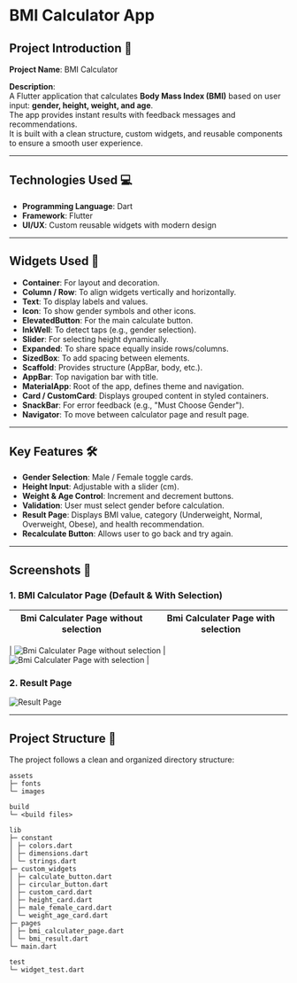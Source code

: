 # BMI Calculator App 

## Project Introduction 🎯

**Project Name**: BMI Calculator  

**Description**:  
A Flutter application that calculates **Body Mass Index (BMI)** based on user input: **gender, height, weight, and age**.  
The app provides instant results with feedback messages and recommendations.  
It is built with a clean structure, custom widgets, and reusable components to ensure a smooth user experience.  

---

## Technologies Used 💻

- **Programming Language**: Dart  
- **Framework**: Flutter  
- **UI/UX**: Custom reusable widgets with modern design  

---

## Widgets Used 🔧

- **Container**: For layout and decoration.  
- **Column / Row**: To align widgets vertically and horizontally.  
- **Text**: To display labels and values.  
- **Icon**: To show gender symbols and other icons.  
- **ElevatedButton**: For the main calculate button.  
- **InkWell**: To detect taps (e.g., gender selection).  
- **Slider**: For selecting height dynamically.  
- **Expanded**: To share space equally inside rows/columns.  
- **SizedBox**: To add spacing between elements.  
- **Scaffold**: Provides structure (AppBar, body, etc.).  
- **AppBar**: Top navigation bar with title.  
- **MaterialApp**: Root of the app, defines theme and navigation.  
- **Card / CustomCard**: Displays grouped content in styled containers.  
- **SnackBar**: For error feedback (e.g., "Must Choose Gender").  
- **Navigator**: To move between calculator page and result page.  

---

## Key Features 🛠️

- **Gender Selection**: Male / Female toggle cards.  
- **Height Input**: Adjustable with a slider (cm).  
- **Weight & Age Control**: Increment and decrement buttons.  
- **Validation**: User must select gender before calculation.  
- **Result Page**: Displays BMI value, category (Underweight, Normal, Overweight, Obese), and health recommendation.  
- **Recalculate Button**: Allows user to go back and try again.  

---

## Screenshots 📸

### 1. BMI Calculator Page (Default & With Selection)  
| Bmi Calculater Page without selection | Bmi Calculater Page with selection |
| --- | --- |

| ![ Bmi Calculater Page without selection](assets/images/bmi_calculater_page2.png) | ![ Bmi Calculater Page with selection](assets/images/bmi_calculater_page.png) |

### 2. Result Page  
![Result Page](assets/images/bmi_result_page.png)  

---

## Project Structure 📂 

The project follows a clean and organized directory structure:

```plaintext
assets
├─ fonts
└─ images

build
└─ <build files>

lib
├─ constant
│ ├─ colors.dart
│ ├─ dimensions.dart
│ └─ strings.dart
├─ custom_widgets
│ ├─ calculate_button.dart
│ ├─ circular_button.dart
│ ├─ custom_card.dart
│ ├─ height_card.dart
│ ├─ male_female_card.dart
│ └─ weight_age_card.dart
├─ pages
│ ├─ bmi_calculater_page.dart
│ └─ bmi_result.dart
└─ main.dart

test
└─ widget_test.dart
